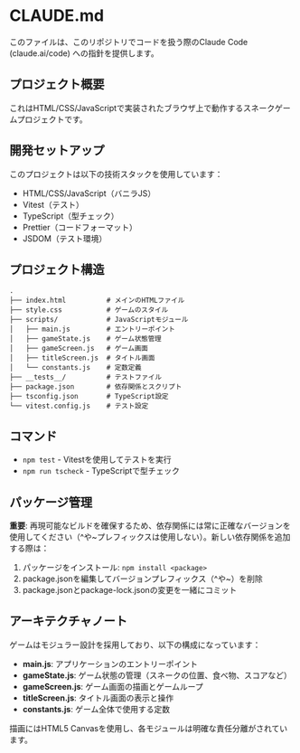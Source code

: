 # CLAUDE.md

このファイルは、このリポジトリでコードを扱う際のClaude Code (claude.ai/code) への指針を提供します。

## プロジェクト概要

これはHTML/CSS/JavaScriptで実装されたブラウザ上で動作するスネークゲームプロジェクトです。

## 開発セットアップ

このプロジェクトは以下の技術スタックを使用しています：
- HTML/CSS/JavaScript（バニラJS）
- Vitest（テスト）
- TypeScript（型チェック）
- Prettier（コードフォーマット）
- JSDOM（テスト環境）

## プロジェクト構造

```
.
├── index.html          # メインのHTMLファイル
├── style.css           # ゲームのスタイル
├── scripts/            # JavaScriptモジュール
│   ├── main.js         # エントリーポイント
│   ├── gameState.js    # ゲーム状態管理
│   ├── gameScreen.js   # ゲーム画面
│   ├── titleScreen.js  # タイトル画面
│   └── constants.js    # 定数定義
├── __tests__/          # テストファイル
├── package.json        # 依存関係とスクリプト
├── tsconfig.json       # TypeScript設定
└── vitest.config.js    # テスト設定
```

## コマンド

- `npm test` - Vitestを使用してテストを実行
- `npm run tscheck` - TypeScriptで型チェック

## パッケージ管理

**重要**: 再現可能なビルドを確保するため、依存関係には常に正確なバージョンを使用してください（^や~プレフィックスは使用しない）。新しい依存関係を追加する際は：
1. パッケージをインストール: `npm install <package>`
2. package.jsonを編集してバージョンプレフィックス（^や~）を削除
3. package.jsonとpackage-lock.jsonの変更を一緒にコミット

## アーキテクチャノート

ゲームはモジュラー設計を採用しており、以下の構成になっています：

- **main.js**: アプリケーションのエントリーポイント
- **gameState.js**: ゲーム状態の管理（スネークの位置、食べ物、スコアなど）
- **gameScreen.js**: ゲーム画面の描画とゲームループ
- **titleScreen.js**: タイトル画面の表示と操作
- **constants.js**: ゲーム全体で使用する定数

描画にはHTML5 Canvasを使用し、各モジュールは明確な責任分離がされています。